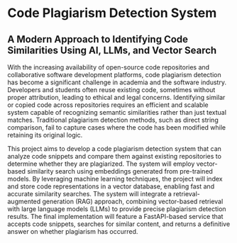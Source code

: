 # Code Plagiarism Detection System

## A Modern Approach to Identifying Code Similarities Using AI, LLMs, and Vector Search

With the increasing availability of open-source code repositories and
collaborative software development platforms, code plagiarism detection
has become a significant challenge in academia and the software industry.
Developers and students often reuse existing code, sometimes without
proper attribution, leading to ethical and legal concerns. Identifying similar
or copied code across repositories requires an efficient and scalable system
capable of recognizing semantic similarities rather than just textual matches.
Traditional plagiarism detection methods, such as direct string comparison,
fail to capture cases where the code has been modified while retaining its
original logic.


This project aims to develop a code plagiarism detection system that can
analyze code snippets and compare them against existing repositories to
determine whether they are plagiarized. The system will employ
vector-based similarity search using embeddings generated from
pre-trained models. By leveraging machine learning techniques, the project
will index and store code representations in a vector database, enabling fast
and accurate similarity searches. The system will integrate a
retrieval-augmented generation (RAG) approach, combining vector-based
retrieval with large language models (LLMs) to provide precise plagiarism
detection results. The final implementation will feature a FastAPI-based
service that accepts code snippets, searches for similar content, and returns
a definitive answer on whether plagiarism has occurred.